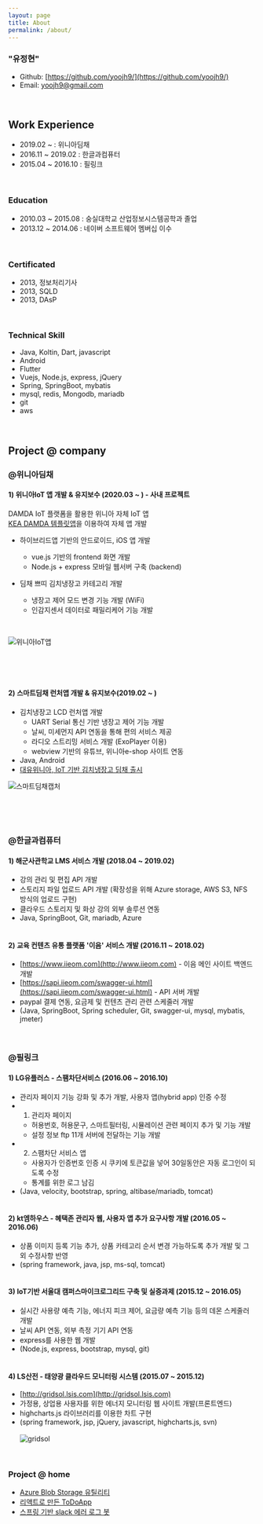 ```yaml
---
layout: page
title: About
permalink: /about/
---
```


### "유정현"
- Github:  [https://github.com/yoojh9/](https://github.com/yoojh9/)  
- Email: yoojh9@gmail.com

<br/>

## Work Experience

- 2019.02 ~         : 위니아딤채
- 2016.11 ~ 2019.02 : 한글과컴퓨터
- 2015.04 ~ 2016.10 : 필링크



<br/>

### Education
- 2010.03 ~ 2015.08 : 숭실대학교 산업정보시스템공학과 졸업
- 2013.12 ~ 2014.06 : 네이버 소프트웨어 멤버십 이수

<br/>

### Certificated
- 2013, 정보처리기사
- 2013, SQLD
- 2013, DAsP

<br/>

### Technical Skill
- Java, Koltin, Dart, javascript
- Android
- Flutter
- Vuejs, Node.js, express, jQuery
- Spring, SpringBoot, mybatis
- mysql, redis, Mongodb, mariadb
- git
- aws
 
<br/>

## Project @ company

### @위니아딤채
#### <b> 1) 위니아IoT 앱 개발 & 유지보수 (2020.03 ~ ) </b> - 사내 프로젝트
DAMDA IoT 플랫폼을 활용한 위니아 자체 IoT 앱    
[KEA DAMDA 템플릿앱](https://www.godamda.kr/download/template)을 이용하여 자체 앱 개발

- 하이브리드앱 기반의 안드로이드, iOS 앱 개발
  - vue.js 기반의 frontend 화면 개발
  - Node.js + express 모바일 웹서버 구축 (backend)
 
- 딤채 쁘띠 김치냉장고 카테고리 개발
  - 냉장고 제어 모드 변경 기능 개발 (WiFi)
  - 인감지센서 데이터로 패밀리케어 기능 개발
<br>

![위니아IoT앱](../images/winia_iot_app.png)

<br><br><br>

#### <b> 2) 스마트딤채 런처앱 개발 & 유지보수(2019.02 ~ ) </b>
- 김치냉장고 LCD 런처앱 개발
  - UART Serial 통신 기반 냉장고 제어 기능 개발
  - 날씨, 미세먼지 API 연동을 통해 편의 서비스 제공
  - 라디오 스트리밍 서비스 개발 (ExoPlayer 이용)
  - webview 기반의 유튜브, 위니아e-shop 사이트 연동
- Java, Android
- [대유위니아, IoT 기반 김치냉장고 딤채 출시](http://www.energy-news.co.kr/news/articleView.html?idxno=63896)

![스마트딤채캡처](../images/smartdimchae.png)

<br><br><br>

### @한글과컴퓨터

#### <b> 1) 해군사관학교 LMS 서비스 개발 </b> (2018.04 ~ 2019.02)
- 강의 관리 및 편집 API 개발
- 스토리지 파일 업로드 API 개발 (확장성을 위해 Azure storage, AWS S3, NFS 방식의 업로드 구현)
- 클라우드 스토리지 및 화상 강의 외부 솔루션 연동
- Java, SpringBoot, Git, mariadb, Azure
<br/><br/>

#### <b> 2) 교육 컨텐츠 유통 플랫폼 '이음' 서비스 개발 </b>  (2016.11 ~ 2018.02)
- [https://www.iieom.com](http://www.iieom.com) - 이음 메인 사이트 백엔드 개발
- [https://sapi.iieom.com/swagger-ui.html](https://sapi.iieom.com/swagger-ui.html) - API 서버 개발
- paypal 결제 연동, 요금제 및 컨텐츠 관리 관련 스케줄러 개발
- (Java, SpringBoot, Spring scheduler, Git, swagger-ui, mysql, mybatis, jmeter)
<br/><br/><br>

### @필링크

#### <b> 1) LG유플러스 - 스팸차단서비스 </b> (2016.06 ~ 2016.10)
- 관리자 페이지 기능 강화 및 추가 개발, 사용자 앱(hybrid app) 인증 수정
- 1) 관리자 페이지
  - 허용번호, 허용문구, 스마트필터링, 시뮬레이션 관련 페이지 추가 및 기능 개발
  - 설정 정보 ftp 11개 서버에 전달하는 기능 개발
- 2) 스팸차단 서비스 앱
  - 사용자가 인증번호 인증 시 쿠키에 토큰값을 넣어 30일동안은 자동 로그인이 되도록 수정
  - 통계를 위한 로그 남김
- (Java, velocity, bootstrap, spring, altibase/mariadb, tomcat)
<br/><br/>

#### <b> 2) kt엠하우스 - 혜택존 관리자 웹, 사용자 앱 추가 요구사항 개발 </b> (2016.05 ~ 2016.06)
- 상품 이미지 등록 기능 추가, 상품 카테고리 순서 변경 가능하도록 추가 개발 및 그 외 수정사항 반영
- (spring framework, java, jsp, ms-sql, tomcat)
<br/><br/>

#### <b> 3) IoT기반 서울대 캠퍼스마이크로그리드 구축 및 실증과제 </b>  (2015.12 ~ 2016.05)
- 실시간 사용량 예측 기능, 에너지 피크 제어, 요금량 예측 기능 등의 데몬 스케줄러 개발
- 날씨 API 연동, 외부 측정 기기 API 연동
- express를 사용한 웹 개발
- (Node.js, express, bootstrap, mysql, git)
<br/><br/>

#### <b> 4) LS산전 - 태양광 클라우드 모니터링 시스템 </b> (2015.07 ~ 2015.12)
- [http://gridsol.lsis.com](http://gridsol.lsis.com)
- 가정용, 상업용 사용자를 위한 에너지 모니터링 웹 사이트 개발(프론트엔드)
- highcharts.js 라이브러리를 이용한 차트 구현
- (spring framework, jsp, jQuery, javascript, highcharts.js, svn)
<br/><br/>
![gridsol](../images/gridsol.jpg)

<br/>

### Project @ home
- [Azure Blob Storage 유틸리티](https://github.com/yoojh9/azure-storage-lib)
- [리액트로 만든 ToDoApp](https://github.com/yoojh9/what-todo-app)
- [스프링 기반 slack 에러 로그 봇](https://github.com/yoojh9/slack-error-bot)
